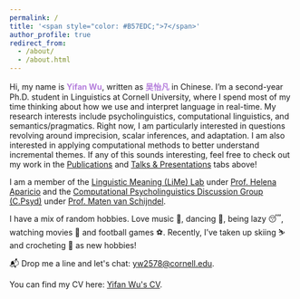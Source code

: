 ```yaml
---
permalink: /
title: '<span style="color: #B57EDC;">7</span>'
author_profile: true
redirect_from: 
  - /about/
  - /about.html
---
```


Hi, my name is **<span style="color: #B57EDC;">Yifan Wu</span>**, written as **<span style="color: #B57EDC;">吴怡凡</span>** in Chinese. I’m a second-year Ph.D. student in Linguistics at Cornell University, where I spend most of my time thinking about how we use and interpret language in real-time. My research interests include psycholinguistics, computational linguistics, and semantics/pragmatics. Right now, I am particularly interested in questions revolving around imprecision, scalar inferences, and adaptation. I am also interested in applying computational methods to better understand incremental themes. If any of this sounds interesting, feel free to check out my work in the [Publications](/yifanwu-lynn-ling.github.io/publications/) and [Talks & Presentations](/yifanwu-lynn-ling.github.io/talks/) tabs above!

I am a member of the [Linguistic Meaning (LiMe) Lab](https://lime-lab-cornell.github.io/) under [Prof. Helena Aparicio](https://lime-lab-cornell.github.io/HelenaWebsite/index.html) and the [Computational Psycholinguistics Discussion Group (C.Psyd)](https://c-psyd.github.io/) under [Prof. Maten van Schijndel](https://vansky.github.io/).

I have a mix of random hobbies. Love music :musical_keyboard:, dancing :dancer:, being lazy :sleeping:, watching movies :movie_camera: and football games :soccer:. Recently, I’ve taken up skiing :skier: and crocheting :yarn: as new hobbies!

:mailbox_with_mail: Drop me a line and let's chat: [yw2578@cornell.edu](yw2578@cornell.edu).

You can find my CV here: [Yifan Wu's CV]().
